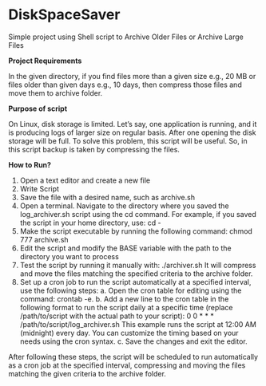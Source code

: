 # DiskSpaceSaver
Simple project using Shell script to Archive Older Files or Archive Large Files

**Project Requirements**

In the given directory, if you find files more than a given size e.g., 20 MB or files older than given days e.g., 10 days, then compress those files and move them to archive folder.


**Purpose of script**

On Linux, disk storage is limited. Let’s say, one application is running, and it is producing logs of larger size on regular basis. After one opening the disk storage will be full. To solve this problem, this script will be useful. So, in this script backup is taken by compressing the files.

**How to Run?**
1. Open a text editor and create a new file
2. Write Script
3. Save the file with a desired name, such as archive.sh
4. Open a terminal. Navigate to the directory where you saved the log_archiver.sh script using the cd command. 
   For example, if you saved the script in your home directory, use: cd -
5. Make the script executable by running the following command: chmod 777 archive.sh
6. Edit the script and modify the BASE variable with the path to the directory you want to process
7. Test the script by running it manually with: ./archiver.sh 
   It will compress and move the files matching the specified criteria to the archive folder.
8. Set up a cron job to run the script automatically at a specified interval, use the following steps:
    a. Open the cron table for editing using the command: crontab -e.
    b. Add a new line to the cron table in the following format to run the script daily at a specific time (replace /path/to/script with the actual path to your script):
        0 0 * * * /path/to/script/log_archiver.sh
    This example runs the script at 12:00 AM (midnight) every day. You can customize the timing based on your needs using the cron syntax.
    c. Save the changes and exit the editor.


After following these steps, the script will be scheduled to run automatically as a cron job at the specified interval, compressing and moving the files matching the given criteria to the archive folder.
